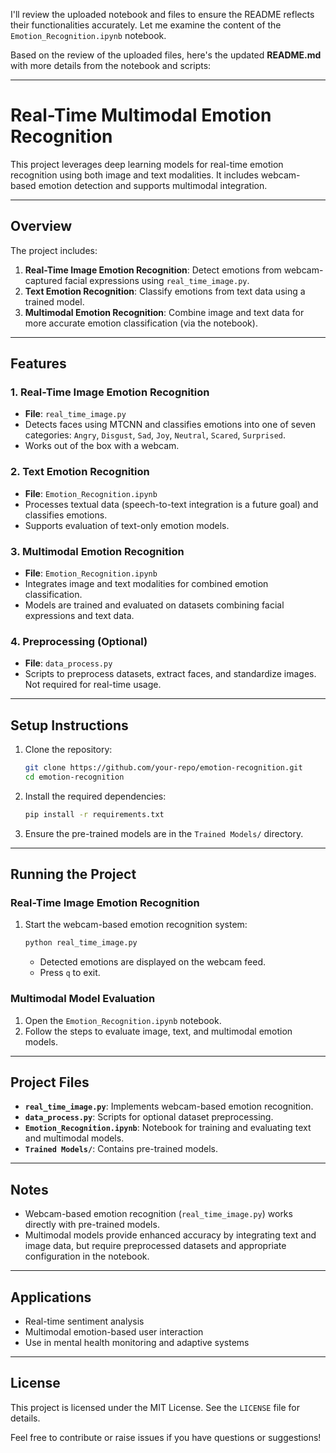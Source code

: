 I'll review the uploaded notebook and files to ensure the README reflects their functionalities accurately. Let me examine the content of the `Emotion_Recognition.ipynb` notebook.

Based on the review of the uploaded files, here's the updated **README.md** with more details from the notebook and scripts:

---

# Real-Time Multimodal Emotion Recognition

This project leverages deep learning models for real-time emotion recognition using both image and text modalities. It includes webcam-based emotion detection and supports multimodal integration.

---

## Overview

The project includes:
1. **Real-Time Image Emotion Recognition**: Detect emotions from webcam-captured facial expressions using `real_time_image.py`.
2. **Text Emotion Recognition**: Classify emotions from text data using a trained model.
3. **Multimodal Emotion Recognition**: Combine image and text data for more accurate emotion classification (via the notebook).

---

## Features

### 1. Real-Time Image Emotion Recognition
- **File**: `real_time_image.py`
- Detects faces using MTCNN and classifies emotions into one of seven categories: `Angry`, `Disgust`, `Sad`, `Joy`, `Neutral`, `Scared`, `Surprised`.
- Works out of the box with a webcam.

### 2. Text Emotion Recognition
- **File**: `Emotion_Recognition.ipynb`
- Processes textual data (speech-to-text integration is a future goal) and classifies emotions.
- Supports evaluation of text-only emotion models.

### 3. Multimodal Emotion Recognition
- **File**: `Emotion_Recognition.ipynb`
- Integrates image and text modalities for combined emotion classification.
- Models are trained and evaluated on datasets combining facial expressions and text data.

### 4. Preprocessing (Optional)
- **File**: `data_process.py`
- Scripts to preprocess datasets, extract faces, and standardize images. Not required for real-time usage.

---

## Setup Instructions

1. Clone the repository:
   ```bash
   git clone https://github.com/your-repo/emotion-recognition.git
   cd emotion-recognition
   ```

2. Install the required dependencies:
   ```bash
   pip install -r requirements.txt
   ```

3. Ensure the pre-trained models are in the `Trained Models/` directory.

---

## Running the Project

### Real-Time Image Emotion Recognition
1. Start the webcam-based emotion recognition system:
   ```bash
   python real_time_image.py
   ```
   - Detected emotions are displayed on the webcam feed.
   - Press `q` to exit.

### Multimodal Model Evaluation
1. Open the `Emotion_Recognition.ipynb` notebook.
2. Follow the steps to evaluate image, text, and multimodal emotion models.

---

## Project Files

- **`real_time_image.py`**: Implements webcam-based emotion recognition.
- **`data_process.py`**: Scripts for optional dataset preprocessing.
- **`Emotion_Recognition.ipynb`**: Notebook for training and evaluating text and multimodal models.
- **`Trained Models/`**: Contains pre-trained models.

---

## Notes

- Webcam-based emotion recognition (`real_time_image.py`) works directly with pre-trained models.
- Multimodal models provide enhanced accuracy by integrating text and image data, but require preprocessed datasets and appropriate configuration in the notebook.

---

## Applications

- Real-time sentiment analysis
- Multimodal emotion-based user interaction
- Use in mental health monitoring and adaptive systems

---

## License

This project is licensed under the MIT License. See the `LICENSE` file for details.

Feel free to contribute or raise issues if you have questions or suggestions!
